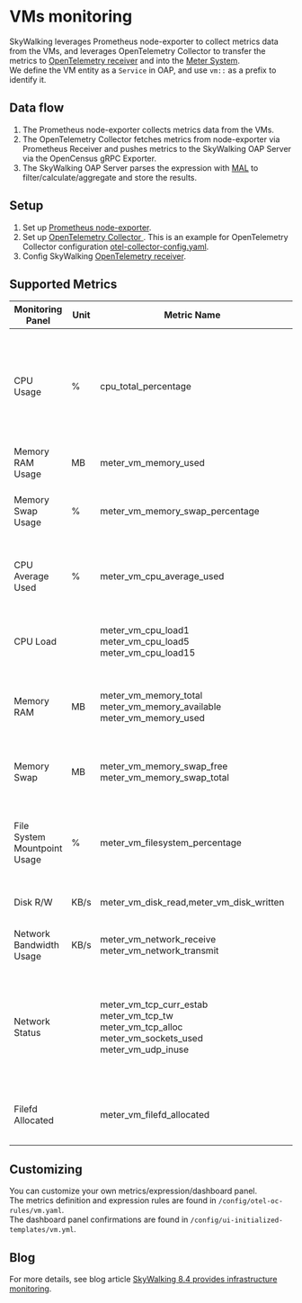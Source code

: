 # VMs monitoring 
SkyWalking leverages Prometheus node-exporter to collect metrics data from the VMs, and leverages OpenTelemetry Collector to transfer the metrics to
[OpenTelemetry receiver](backend-receivers.md#opentelemetry-receiver) and into the [Meter System](./../../concepts-and-designs/meter.md).  
We define the VM entity as a `Service` in OAP, and use `vm::` as a prefix to identify it.  

## Data flow
1. The Prometheus node-exporter collects metrics data from the VMs.
2. The OpenTelemetry Collector fetches metrics from node-exporter via Prometheus Receiver and pushes metrics to the SkyWalking OAP Server via the OpenCensus gRPC Exporter.
3. The SkyWalking OAP Server parses the expression with [MAL](../../concepts-and-designs/mal.md) to filter/calculate/aggregate and store the results. 

## Setup 
1. Set up [Prometheus node-exporter](https://prometheus.io/docs/guides/node-exporter/).
2. Set up [OpenTelemetry Collector ](https://opentelemetry.io/docs/collector/). This is an example for OpenTelemetry Collector configuration [otel-collector-config.yaml](../../../../test/e2e/e2e-test/docker/promOtelVM/otel-collector-config.yaml).
3. Config SkyWalking [OpenTelemetry receiver](backend-receivers.md#opentelemetry-receiver).
   
## Supported Metrics

| Monitoring Panel | Unit | Metric Name | Description | Data Source |
|-----|-----|-----|-----|-----|
| CPU Usage | % | cpu_total_percentage | The total percentage usage of the CPU core. If there are 2 cores, the maximum usage is 200%. | Prometheus node-exporter |
| Memory RAM Usage | MB | meter_vm_memory_used | The total RAM usage | Prometheus node-exporter |
| Memory Swap Usage | % | meter_vm_memory_swap_percentage | The percentage usage of swap memory | Prometheus node-exporter |
| CPU Average Used | % | meter_vm_cpu_average_used | The percentage usage of the CPU core in each mode | Prometheus node-exporter |
| CPU Load |  | meter_vm_cpu_load1<br />meter_vm_cpu_load5<br />meter_vm_cpu_load15 | The CPU 1m / 5m / 15m average load | Prometheus node-exporter |
| Memory RAM | MB | meter_vm_memory_total<br />meter_vm_memory_available<br />meter_vm_memory_used | The RAM statistics, including Total / Available / Used | Prometheus node-exporter |
| Memory Swap | MB | meter_vm_memory_swap_free<br />meter_vm_memory_swap_total | Swap memory statistics, including Free / Total | Prometheus node-exporter |
| File System Mountpoint Usage | % | meter_vm_filesystem_percentage | The percentage usage of the file system at each mount point | Prometheus node-exporter |
| Disk R/W | KB/s | meter_vm_disk_read,meter_vm_disk_written | The disk read and written | Prometheus node-exporter |
| Network Bandwidth Usage | KB/s | meter_vm_network_receive<br />meter_vm_network_transmit | The network receive and transmit | Prometheus node-exporter |
| Network Status |  | meter_vm_tcp_curr_estab<br />meter_vm_tcp_tw<br />meter_vm_tcp_alloc<br />meter_vm_sockets_used<br />meter_vm_udp_inuse | The number of TCPs established / TCP time wait / TCPs allocated / sockets in use / UDPs in use | Prometheus node-exporter |
| Filefd Allocated |  | meter_vm_filefd_allocated | The number of file descriptors allocated | Prometheus node-exporter |

## Customizing 
You can customize your own metrics/expression/dashboard panel.   
The metrics definition and expression rules are found in `/config/otel-oc-rules/vm.yaml`.  
The dashboard panel confirmations are found in `/config/ui-initialized-templates/vm.yml`.

## Blog
For more details, see blog article [SkyWalking 8.4 provides infrastructure monitoring](https://skywalking.apache.org/blog/2021-02-07-infrastructure-monitoring/).
